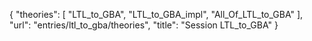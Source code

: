 {
    "theories": [
        "LTL_to_GBA",
        "LTL_to_GBA_impl",
        "All_Of_LTL_to_GBA"
    ],
    "url": "entries/ltl_to_gba/theories",
    "title": "Session LTL_to_GBA"
}